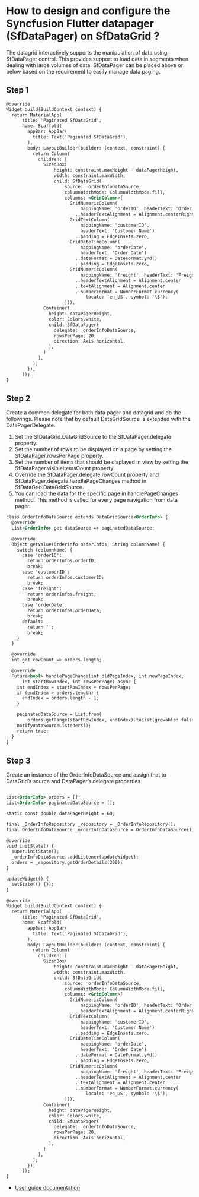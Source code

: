 # How to design and configure the Syncfusion Flutter datapager (SfDataPager) on SfDataGrid ?

The datagrid interactively supports the manipulation of data using SfDataPager control. This provides support to load data in segments when dealing with large volumes of data. SfDataPager can be placed above or below based on the requirement to easily manage data paging.


## Step 1

```xml
@override
Widget build(BuildContext context) {
  return MaterialApp(
      title: 'Paginated SfDataGrid',
      home: Scaffold(
        appBar: AppBar(
          title: Text('Paginated SfDataGrid'),
        ),
        body: LayoutBuilder(builder: (context, constraint) {
          return Column(
            children: [
              SizedBox(
                  height: constraint.maxHeight - dataPagerHeight,
                  width: constraint.maxWidth,
                  child: SfDataGrid(
                      source: _orderInfoDataSource,
                      columnWidthMode: ColumnWidthMode.fill,
                      columns: <GridColumn>[
                        GridNumericColumn(
                            mappingName: 'orderID', headerText: 'Order ID')
                          ..headerTextAlignment = Alignment.centerRight,
                        GridTextColumn(
                            mappingName: 'customerID',
                            headerText: 'Customer Name')
                          ..padding = EdgeInsets.zero,
                        GridDateTimeColumn(
                            mappingName: 'orderDate',
                            headerText: 'Order Date')
                          ..dateFormat = DateFormat.yMd()
                          ..padding = EdgeInsets.zero,
                        GridNumericColumn(
                            mappingName: 'freight', headerText: 'Freight')
                          ..headerTextAlignment = Alignment.center
                          ..textAlignment = Alignment.center
                          ..numberFormat = NumberFormat.currency(
                              locale: 'en_US', symbol: '\$'),
                      ])),
              Container(
                height: dataPagerHeight,
                color: Colors.white,
                child: SfDataPager(
                  delegate: _orderInfoDataSource,
                  rowsPerPage: 20,
                  direction: Axis.horizontal,
                ),
              )
            ],
          );
        }),
      ));
}

```


## Step 2

Create a common delegate for both data pager and datagrid and do the followings. Please note that by default DataGridSource is extended with the DataPagerDelegate.

1.	Set the SfDataGrid.DataGridSource to the SfDataPager.delegate property.
2.	Set the number of rows to be displayed on a page by setting the SfDataPager.rowsPerPage property.
3.	Set the number of items that should be displayed in view by setting the SfDataPager.visibleItemsCount property.
4.	Override the SfDataPager.delegate.rowCount property and SfDataPager.delegate.handlePageChanges method in SfDataGrid.DataGridSource.
5.	You can load the data for the specific page in handlePageChanges method. This method is called for every page navigation from data pager.


```xml
class OrderInfoDataSource extends DataGridSource<OrderInfo> {
  @override
  List<OrderInfo> get dataSource => paginatedDataSource;

  @override
  Object getValue(OrderInfo orderInfos, String columnName) {
    switch (columnName) {
      case 'orderID':
        return orderInfos.orderID;
        break;
      case 'customerID':
        return orderInfos.customerID;
        break;
      case 'freight':
        return orderInfos.freight;
        break;
      case 'orderDate':
        return orderInfos.orderData;
        break;
      default:
        return '';
        break;
    }
  }

  @override
  int get rowCount => orders.length;

  @override
  Future<bool> handlePageChange(int oldPageIndex, int newPageIndex,
      int startRowIndex, int rowsPerPage) async {
    int endIndex = startRowIndex + rowsPerPage;
    if (endIndex > orders.length) {
      endIndex = orders.length - 1;
    }

    paginatedDataSource = List.from(
        orders.getRange(startRowIndex, endIndex).toList(growable: false));
    notifyDataSourceListeners();
    return true;
  }
}

```

## Step 3

Create an instance of the OrderInfoDataSource and assign that to DataGrid’s source and DataPager’s delegate properties.

```xml

List<OrderInfo> orders = [];
List<OrderInfo> paginatedDataSource = [];

static const double dataPagerHeight = 60;

final _OrderInfoRepository _repository = _OrderInfoRepository();
final OrderInfoDataSource _orderInfoDataSource = OrderInfoDataSource();

@override
void initState() {
  super.initState();
  _orderInfoDataSource..addListener(updateWidget);
  orders = _repository.getOrderDetails(300);
}

updateWidget() {
  setState(() {});
}

@override
Widget build(BuildContext context) {
  return MaterialApp(
      title: 'Paginated SfDataGrid',
      home: Scaffold(
        appBar: AppBar(
          title: Text('Paginated SfDataGrid'),
        ),
        body: LayoutBuilder(builder: (context, constraint) {
          return Column(
            children: [
              SizedBox(
                  height: constraint.maxHeight - dataPagerHeight,
                  width: constraint.maxWidth,
                  child: SfDataGrid(
                      source: _orderInfoDataSource,
                      columnWidthMode: ColumnWidthMode.fill,
                      columns: <GridColumn>[
                        GridNumericColumn(
                            mappingName: 'orderID', headerText: 'Order ID')
                          ..headerTextAlignment = Alignment.centerRight,
                        GridTextColumn(
                            mappingName: 'customerID',
                            headerText: 'Customer Name')
                          ..padding = EdgeInsets.zero,
                        GridDateTimeColumn(
                            mappingName: 'orderDate',
                            headerText: 'Order Date')
                          ..dateFormat = DateFormat.yMd()
                          ..padding = EdgeInsets.zero,
                        GridNumericColumn(
                            mappingName: 'freight', headerText: 'Freight')
                          ..headerTextAlignment = Alignment.center
                          ..textAlignment = Alignment.center
                          ..numberFormat = NumberFormat.currency(
                              locale: 'en_US', symbol: '\$'),
                      ])),
              Container(
                height: dataPagerHeight,
                color: Colors.white,
                child: SfDataPager(
                  delegate: _orderInfoDataSource,
                  rowsPerPage: 20,
                  direction: Axis.horizontal,
                ),
              )
            ],
          );
        }),
      ));
}

```

* [User guide documentation](https://help.syncfusion.com/flutter/datagrid/paging)



